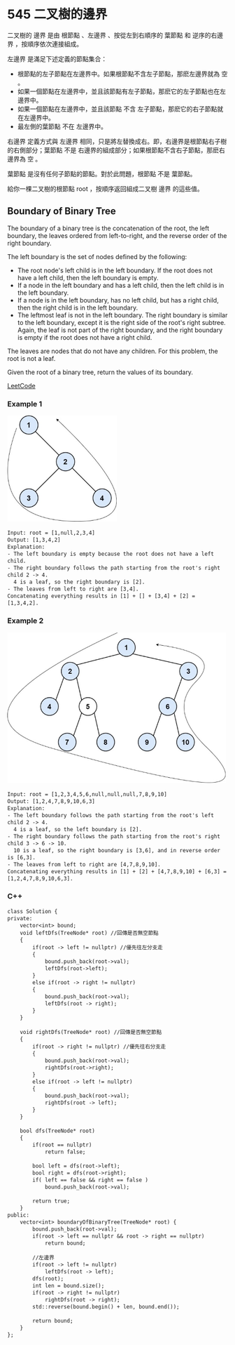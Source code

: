 # 545 二叉樹的邊界

二叉樹的 邊界 是由 根節點 、左邊界 、按從左到右順序的 葉節點 和 逆序的右邊界 ，按順序依次連接組成。

左邊界 是滿足下述定義的節點集合：

* 根節點的左子節點在左邊界中。如果根節點不含左子節點，那麽左邊界就為 空 。
* 如果一個節點在左邊界中，並且該節點有左子節點，那麽它的左子節點也在左邊界中。
* 如果一個節點在左邊界中，並且該節點 不含 左子節點，那麽它的右子節點就在左邊界中。
* 最左側的葉節點 不在 左邊界中。

右邊界 定義方式與 左邊界 相同，只是將左替換成右。即，右邊界是根節點右子樹的右側部分；葉節點 不是 右邊界的組成部分；如果根節點不含右子節點，那麽右邊界為 空 。

葉節點 是沒有任何子節點的節點。對於此問題，根節點 不是 葉節點。

給你一棵二叉樹的根節點 root ，按順序返回組成二叉樹 邊界 的這些值。


## Boundary of Binary Tree

The boundary of a binary tree is the concatenation of the root, the left boundary, the leaves ordered from left-to-right, and the reverse order of the right boundary.

The left boundary is the set of nodes defined by the following:

* The root node's left child is in the left boundary. If the root does not have a left child, then the left boundary is empty.
* If a node in the left boundary and has a left child, then the left child is in the left boundary.
* If a node is in the left boundary, has no left child, but has a right child, then the right child is in the left boundary.
* The leftmost leaf is not in the left boundary.
The right boundary is similar to the left boundary, except it is the right side of the root's right subtree. Again, the leaf is not part of the right boundary, and the right boundary is empty if the root does not have a right child.

The leaves are nodes that do not have any children. For this problem, the root is not a leaf.

Given the root of a binary tree, return the values of its boundary.

[LeetCode](https://leetcode-cn.com/problems/boundary-of-binary-tree/)

### Example 1

<img src="img/545_1.jpg" width = "250"/>

```
Input: root = [1,null,2,3,4]
Output: [1,3,4,2]
Explanation:
- The left boundary is empty because the root does not have a left child.
- The right boundary follows the path starting from the root's right child 2 -> 4.
  4 is a leaf, so the right boundary is [2].
- The leaves from left to right are [3,4].
Concatenating everything results in [1] + [] + [3,4] + [2] = [1,3,4,2].
```

### Example 2

<img src="img/545_2.jpg" width = "500"/>

```
Input: root = [1,2,3,4,5,6,null,null,null,7,8,9,10]
Output: [1,2,4,7,8,9,10,6,3]
Explanation:
- The left boundary follows the path starting from the root's left child 2 -> 4.
  4 is a leaf, so the left boundary is [2].
- The right boundary follows the path starting from the root's right child 3 -> 6 -> 10.
  10 is a leaf, so the right boundary is [3,6], and in reverse order is [6,3].
- The leaves from left to right are [4,7,8,9,10].
Concatenating everything results in [1] + [2] + [4,7,8,9,10] + [6,3] = [1,2,4,7,8,9,10,6,3].

```

### C++ 

```
class Solution {
private:
    vector<int> bound;
    void leftDfs(TreeNode* root) //回傳是否無空節點
    {       
        if(root -> left != nullptr) //優先往左分支走
        {   
            bound.push_back(root->val);
            leftDfs(root->left);
        }
        else if(root -> right != nullptr)
        {
            bound.push_back(root->val);
            leftDfs(root -> right);
        }
    }

    void rightDfs(TreeNode* root) //回傳是否無空節點
    {
        if(root -> right != nullptr) //優先往右分支走
        {   
            bound.push_back(root->val);
            rightDfs(root->right);
        }
        else if(root -> left != nullptr)
        {
            bound.push_back(root->val);
            rightDfs(root -> left);
        }
    }

    bool dfs(TreeNode* root)
    {
        if(root == nullptr)
            return false;
        
        bool left = dfs(root->left);
        bool right = dfs(root->right);
        if( left == false && right == false )
            bound.push_back(root->val);
        
        return true;
    }
public:
    vector<int> boundaryOfBinaryTree(TreeNode* root) {
        bound.push_back(root->val);
        if(root -> left == nullptr && root -> right == nullptr)
            return bound;
            
        //左邊界
        if(root -> left != nullptr)
            leftDfs(root -> left);
        dfs(root);
        int len = bound.size();
        if(root -> right != nullptr)
            rightDfs(root -> right);
        std::reverse(bound.begin() + len, bound.end());

        return bound;
    }
};
```
